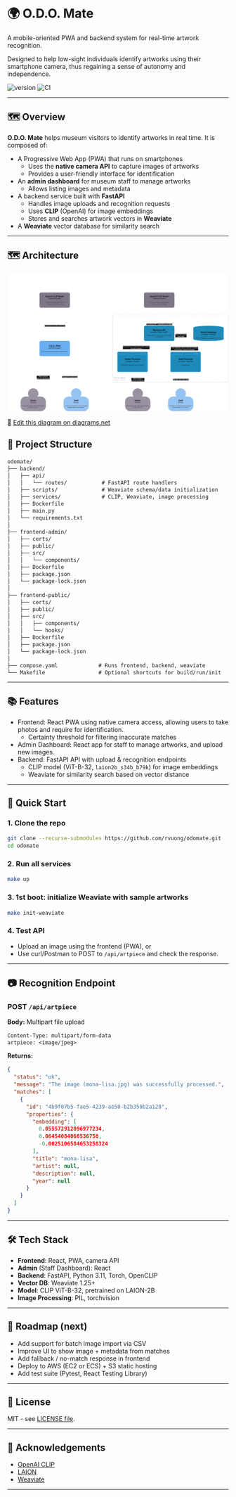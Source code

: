 # 🌍 O.D.O. Mate

A mobile-oriented PWA and backend system for real-time artwork recognition.

Designed to help low-sight individuals identify artworks using their smartphone camera, thus regaining a sense of autonomy and independence.

![version](https://img.shields.io/github/v/release/rvuong/odomate?sort=semver&label=version)
![CI](https://github.com/rvuong/odomate/actions/workflows/main.yml/badge.svg)

---

## 🗺️ Overview
**O.D.O. Mate** helps museum visitors to identify artworks in real time.
It is composed of:
- A Progressive Web App (PWA) that runs on smartphones
  - Uses the **native camera API** to capture images of artworks
  - Provides a user-friendly interface for identification
- An **admin dashboard** for museum staff to manage artworks
  - Allows listing images and metadata
- A backend service built with **FastAPI**
  - Handles image uploads and recognition requests
  - Uses **CLIP** (OpenAI) for image embeddings
  - Stores and searches artwork vectors in **Weaviate**
- A **Weaviate** vector database for similarity search

---

## 🗺️ Architecture

![Architecture Diagram](./docs/architecture.drawio.png)

🔗 [Edit this diagram on diagrams.net](https://app.diagrams.net/?url=https://raw.githubusercontent.com/rvuong/odomate/main/docs/architecture.drawio)

## 📁 Project Structure

```
odomate/
├── backend/
│   ├── api/
│   │   └── routes/           # FastAPI route handlers
│   ├── scripts/              # Weaviate schema/data initialization
│   ├── services/             # CLIP, Weaviate, image processing
│   ├── Dockerfile
│   ├── main.py
│   └── requirements.txt
│
├── frontend-admin/
│   ├── certs/
│   ├── public/
│   ├── src/
│   │   └── components/
│   ├── Dockerfile
│   ├── package.json
│   └── package-lock.json
│
├── frontend-public/
│   ├── certs/
│   ├── public/
│   ├── src/
│   │   ├── components/
│   │   └── hooks/
│   ├── Dockerfile
│   ├── package.json
│   └── package-lock.json
│
├── compose.yaml             # Runs frontend, backend, weaviate
└── Makefile                 # Optional shortcuts for build/run/init
```

---

## 📚 Features
- Frontend: React PWA using native camera access, allowing users to take photos and require for identification.
  - Certainty threshold for filtering inaccurate matches
- Admin Dashboard: React app for staff to manage artworks, and upload new images.
- Backend: FastAPI API with upload & recognition endpoints
  - CLIP model (ViT-B-32, `laion2b_s34b_b79k`) for image embeddings
  - Weaviate for similarity search based on vector distance

---

## 🚀 Quick Start

### 1. Clone the repo
```bash
git clone --recurse-submodules https://github.com/rvuong/odomate.git
cd odomate
```

### 2. Run all services
```bash
make up
```

### 3. 1st boot: initialize Weaviate with sample artworks
```bash
make init-weaviate
```

### 4. Test API
- Upload an image using the frontend (PWA), or
- Use curl/Postman to POST to `/api/artpiece` and check the response.

---

## 📷 Recognition Endpoint
### POST `/api/artpiece`
**Body:** Multipart file upload
```http
Content-Type: multipart/form-data
artpiece: <image/jpeg>
```

**Returns:**
```json
{
  "status": "ok",
  "message": "The image (mona-lisa.jpg) was successfully processed.",
  "matches": [
    {
      "id": "4b9f07b5-fae5-4239-ae50-b2b350b2a128",
      "properties": {
        "embedding": [
          0.055572912096977234,
          0.06454084068536758,
          -0.0025106584653258324
        ],
        "title": "mona-lisa",
        "artist": null,
        "description": null,
        "year": null
      }
    }
  ]
}
```

---

## 🛠️ Tech Stack
- **Frontend**: React, PWA, camera API
- **Admin** (Staff Dashboard): React
- **Backend**: FastAPI, Python 3.11, Torch, OpenCLIP
- **Vector DB**: Weaviate 1.25+
- **Model**: CLIP ViT-B-32, pretrained on LAION-2B
- **Image Processing**: PIL, torchvision

---

## 📆 Roadmap (next)
- Add support for batch image import via CSV
- Improve UI to show image + metadata from matches
- Add fallback / no-match response in frontend
- Deploy to AWS (EC2 or ECS) + S3 static hosting
- Add test suite (Pytest, React Testing Library)

---

## 📜 License
MIT - see [LICENSE file](./LICENSE.md).

---

## 🙌 Acknowledgements
- [OpenAI CLIP](https://github.com/openai/CLIP)
- [LAION](https://laion.ai)
- [Weaviate](https://weaviate.io)

---
